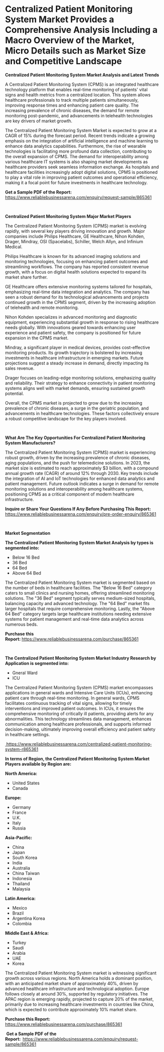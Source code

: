 <p><h1>Centralized Patient Monitoring System Market Provides a Comprehensive Analysis Including a Macro Overview of the Market, Micro Details such as Market Size and Competitive Landscape</h1></p><p><strong>Centralized Patient Monitoring System Market Analysis and Latest Trends</strong></p>
<p><p>A Centralized Patient Monitoring System (CPMS) is an integrated healthcare technology platform that enables real-time monitoring of patients' vital signs and health metrics from a centralized location. This system allows healthcare professionals to track multiple patients simultaneously, improving response times and enhancing patient care quality. The increasing prevalence of chronic diseases, the demand for remote monitoring post-pandemic, and advancements in telehealth technologies are key drivers of market growth.</p><p>The Centralized Patient Monitoring System Market is expected to grow at a CAGR of 15% during the forecast period. Recent trends indicate a growing emphasis on the integration of artificial intelligence and machine learning to enhance data analytics capabilities. Furthermore, the rise of wearable technologies is facilitating more profound data collection, contributing to the overall expansion of CPMS. The demand for interoperability among various healthcare IT systems is also shaping market developments as healthcare providers seek seamless information exchange. As hospitals and healthcare facilities increasingly adopt digital solutions, CPMS is positioned to play a vital role in improving patient outcomes and operational efficiency, making it a focal point for future investments in healthcare technology.</p></p>
<p><strong>Get a Sample PDF of the Report:&nbsp;</strong> <a href="https://www.reliablebusinessarena.com/enquiry/request-sample/865361?utm_campaign=2042&utm_medium=2&utm_source=Github&utm_content=ia&utm_term=13042025&utm_id=centralized-patient-monitoring-system">https://www.reliablebusinessarena.com/enquiry/request-sample/865361</a></p>
<p>&nbsp;</p>
<p><strong>Centralized Patient Monitoring System Major Market Players</strong></p>
<p><p>The Centralized Patient Monitoring System (CPMS) market is evolving rapidly, with several key players driving innovation and growth. Major companies include Philips Healthcare, GE Healthcare, Nihon Kohden, Drager, Mindray, OSI (Spacelabs), Schiller, Welch Allyn, and Infinium Medical. </p><p>Philips Healthcare is known for its advanced imaging solutions and monitoring technologies, focusing on enhancing patient outcomes and streamlining workflows. The company has reported consistent revenue growth, with a focus on digital health solutions expected to expand its market share further.</p><p>GE Healthcare offers extensive monitoring systems tailored for hospitals, emphasizing real-time data integration and analytics. The company has seen a robust demand for its technological advancements and projects continued growth in the CPMS segment, driven by the increasing adoption of telehealth and remote monitoring.</p><p>Nihon Kohden specializes in advanced monitoring and diagnostic equipment, experiencing substantial growth in response to rising healthcare needs globally. With innovations geared towards enhancing user experience and patient safety, the company is positioned for future expansion in the CPMS market.</p><p>Mindray, a significant player in medical devices, provides cost-effective monitoring products. Its growth trajectory is bolstered by increasing investments in healthcare infrastructure in emerging markets. Future projections suggest a steady increase in demand, directly impacting its sales revenue.</p><p>Drager focuses on leading-edge monitoring solutions, emphasizing quality and reliability. Their strategy to enhance connectivity in patient monitoring systems aligns well with market demands, ensuring sustained growth potential.</p><p>Overall, the CPMS market is projected to grow due to the increasing prevalence of chronic diseases, a surge in the geriatric population, and advancements in healthcare technologies. These factors collectively ensure a robust competitive landscape for the key players involved.</p></p>
<p>&nbsp;</p>
<p><strong>What Are The Key Opportunities For Centralized Patient Monitoring System Manufacturers?</strong></p>
<p><p>The Centralized Patient Monitoring System (CPMS) market is experiencing robust growth, driven by the increasing prevalence of chronic diseases, aging populations, and the push for telemedicine solutions. In 2023, the market size is estimated to reach approximately $3 billion, with a compound annual growth rate (CAGR) of around 12% through 2030. Key trends include the integration of AI and IoT technologies for enhanced data analytics and patient management. Future outlook indicates a surge in demand for remote monitoring solutions and interoperability among healthcare systems, positioning CPMS as a critical component of modern healthcare infrastructure.</p></p>
<p><strong>Inquire or Share Your Questions If Any Before Purchasing This Report:</strong> <a href="https://www.reliablebusinessarena.com/enquiry/pre-order-enquiry/865361?utm_campaign=2042&utm_medium=2&utm_source=Github&utm_content=ia&utm_term=13042025&utm_id=centralized-patient-monitoring-system">https://www.reliablebusinessarena.com/enquiry/pre-order-enquiry/865361</a></p>
<p>&nbsp;</p>
<p><strong>Market Segmentation</strong></p>
<p><strong>The Centralized Patient Monitoring System Market Analysis by types is segmented into:</strong></p>
<p><ul><li>Below 16 Bed</li><li>36 Bed</li><li>64 Bed</li><li>Above 64 Bed</li></ul></p>
<p><p>The Centralized Patient Monitoring System market is segmented based on the number of beds in healthcare facilities. The "Below 16 Bed" category caters to small clinics and nursing homes, offering streamlined monitoring solutions. The "36 Bed" segment typically serves medium-sized hospitals, balancing capacity and advanced technology. The "64 Bed" market fits larger hospitals that require comprehensive monitoring. Lastly, the "Above 64 Bed" category targets large healthcare institutions needing extensive systems for patient management and real-time data analytics across numerous beds.</p></p>
<p><strong>Purchase this Report:&nbsp;</strong><a href="https://www.reliablebusinessarena.com/purchase/865361?utm_campaign=2042&utm_medium=2&utm_source=Github&utm_content=ia&utm_term=13042025&utm_id=centralized-patient-monitoring-system">https://www.reliablebusinessarena.com/purchase/865361</a></p>
<p>&nbsp;</p>
<p><strong>The Centralized Patient Monitoring System Market Industry Research by Application is segmented into:</strong></p>
<p><ul><li>Gneral Ward</li><li>ICU</li></ul></p>
<p><p>The Centralized Patient Monitoring System (CPMS) market encompasses applications in general wards and Intensive Care Units (ICUs), enhancing patient care through real-time monitoring. In general wards, CPMS facilitates continuous tracking of vital signs, allowing for timely interventions and improved patient outcomes. In ICUs, it ensures the comprehensive monitoring of critically ill patients, providing alerts for any abnormalities. This technology streamlines data management, enhances communication among healthcare professionals, and supports informed decision-making, ultimately improving overall efficiency and patient safety in healthcare settings.</p></p>
<p><a href="https://www.reliablebusinessarena.com/centralized-patient-monitoring-system-r865361?utm_campaign=2042&utm_medium=2&utm_source=Github&utm_content=ia&utm_term=13042025&utm_id=centralized-patient-monitoring-system">&nbsp;https://www.reliablebusinessarena.com/centralized-patient-monitoring-system-r865361</a></p>
<p><strong>In terms of Region, the Centralized Patient Monitoring System Market Players available by Region are:</strong></p>
<p>
    <p> <strong> North America: </strong>
        <ul>
            <li>United States</li>
            <li>Canada</li>
        </ul>
        </p> 
    <p> <strong> Europe: </strong>
        <ul>
            <li>Germany</li>
            <li>France</li>
            <li>U.K.</li>
            <li>Italy</li>
            <li>Russia</li>
        </ul>
        </p> 
    <p> <strong> Asia-Pacific: </strong>
        <ul>
            <li>China</li>
            <li>Japan</li>
            <li>South Korea</li>
            <li>India</li>
            <li>Australia</li>
            <li>China Taiwan</li>
            <li>Indonesia</li>
            <li>Thailand</li>
            <li>Malaysia</li>
        </ul>
        </p> 
    <p> <strong> Latin America: </strong>
        <ul>
            <li>Mexico</li>
            <li>Brazil</li>
            <li>Argentina Korea</li>
            <li>Colombia</li>
        </ul>
        </p> 
    <p> <strong> Middle East & Africa: </strong>
        <ul>
            <li>Turkey</li>
            <li>Saudi</li>
            <li>Arabia</li>
            <li>UAE</li>
            <li>Korea</li>
        </ul>
    </p>
    </p>
<p><p>The Centralized Patient Monitoring System market is witnessing significant growth across various regions. North America holds a dominant position, with an anticipated market share of approximately 40%, driven by advanced healthcare infrastructure and technological adoption. Europe follows closely at around 30%, supported by regulatory initiatives. The APAC region is emerging rapidly, projected to capture 20% of the market, primarily due to increasing healthcare investments in countries like China, which is expected to contribute approximately 10% market share.</p></p>
<p><strong>Purchase this Report: </strong><a href="https://www.reliablebusinessarena.com/purchase/865361?utm_campaign=2042&utm_medium=2&utm_source=Github&utm_content=ia&utm_term=13042025&utm_id=centralized-patient-monitoring-system">https://www.reliablebusinessarena.com/purchase/865361</a></p>
<p>&nbsp;<strong>Get a Sample PDF of the Report:&nbsp;&nbsp;</strong><a href="https://www.reliablebusinessarena.com/enquiry/request-sample/865361?utm_campaign=2042&utm_medium=2&utm_source=Github&utm_content=ia&utm_term=13042025&utm_id=centralized-patient-monitoring-system">https://www.reliablebusinessarena.com/enquiry/request-sample/865361</a></p>
<p><strong></strong></p>
<p><p></p><p></p><p></p></p>
